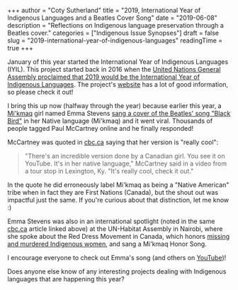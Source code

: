 +++
author = "Coty Sutherland"
title = "2019, International Year of Indigenous Languages and a Beatles Cover Song"
date = "2019-06-08"
description = "Reflections on Indigenous language preservation through a Beatles cover."
categories = ["Indigenous Issue Synopses"]
draft = false
slug = "2019-international-year-of-indigenous-languages"
readingTime = true
+++

January of this year started the International Year of Indigenous Languages (IYIL). This project started back in 2016 when the [United Nations General Assembly proclaimed that 2019 would be the International Year of Indigenous Languages](https://www.un.org/development/desa/dspd/2019/01/2019-international-year-of-indigenous-languages/). The project's [website](https://en.iyil2019.org/) has a lot of good information, so please check it out!

I bring this up now (halfway through the year) because earlier this year, a [Mi'kmaq](https://en.wikipedia.org/wiki/Mi%EA%9E%8Ckmaq) girl named Emma Stevens [sang a cover of the Beatles' song "Black Bird"](https://www.cbc.ca/radio/q/blog/cape-breton-student-sings-beautiful-mi-kmaq-rendition-of-the-beatles-blackbird-watch-1.5118570) in her Native language (Mi'kmaq) and it went viral. Thousands of people tagged Paul McCartney online and he finally responded!

McCartney was quoted in [cbc.ca](https://www.cbc.ca/radio/q/blog/mi-kmaq-blackbird-singer-gets-huge-shoutout-from-paul-mccartney-1.5160070) saying that her version is "really cool":

> "There's an incredible version done by a Canadian girl. You see it on YouTube. It's in her native language," McCartney said in a video from a tour stop in Lexington, Ky. "It's really cool, check it out."

In the quote he did erroneously label Mi'kmaq as being a "Native American" tribe when in fact they are First Nations (Canada), but the shout out was impactful just the same. If you're curious about that distinction, let me know :)

Emma Stevens was also in an international spotlight (noted in the same [cbc.ca](http://cbc.ca/) article linked above) at the UN-Habitat Assembly in Nairobi, where she spoke about the Red Dress Movement in Canada, which honors [missing and murdered Indigenous women](https://en.wikipedia.org/wiki/Missing_and_murdered_Indigenous_women), and sang a Mi'kmaq Honor Song.

I encourage everyone to check out Emma's song (and others on [YouTube](https://www.youtube.com/channel/UClFhsoUwyIVaKC0nlRkBnzw))!

Does anyone else know of any interesting projects dealing with Indigenous languages that are happening this year?


